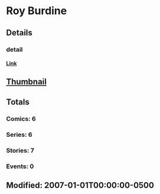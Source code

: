 # Roy  Burdine 
## Details
### detail
#### [Link](http://marvel.com/comics/creators/3507/roy_burdine?utm_campaign=apiRef&utm_source=225578a89fc76f3d20fbffda5d17a88d)
## [Thumbnail](http://i.annihil.us/u/prod/marvel/i/mg/b/40/image_not_available.jpg)
## Totals
### Comics: 6
### Series: 6
### Stories: 7
### Events: 0
## Modified: 2007-01-01T00:00:00-0500